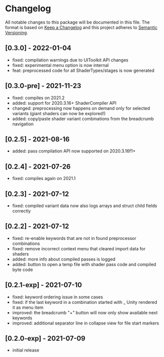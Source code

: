 # Changelog
All notable changes to this package will be documented in this file.
The format is based on [Keep a Changelog](http://keepachangelog.com/en/1.0.0/) and this project adheres to [Semantic Versioning](http://semver.org/spec/v2.0.0.html).

## [0.3.0] - 2022-01-04
- fixed: compilation warnings due to UIToolkit API changes
- fixed: experimental menu option is now internal
- feat: preprocessed code for all ShaderTypes/stages is now generated

## [0.3.0-pre] - 2021-11-23
- fixed: compiles on 2021.2
- added: support for 2020.3.16+ ShaderCompiler API
- changed: preprocessing now happens on demand only for selected variants (giant shaders can now be explored!)
- added: copy/paste shader variant combinations from the breadcrumb navigation

## [0.2.5] - 2021-08-16
- added: pass compilation API now supported on 2020.3.16f1+

## [0.2.4] - 2021-07-26
- fixed: compiles again on 2021.1

## [0.2.3] - 2021-07-12
- fixed: compiled variant data now also logs arrays and struct child fields correctly

## [0.2.2] - 2021-07-12
- fixed: re-enable keywords that are not in found preprocessor combinations
- fixed: remove incorrect context menu that cleared import data for shaders
- added: more info about compiled passes is logged
- added: button to open a temp file with shader pass code and compiled byte code

## [0.2.1-exp] - 2021-07-10
- fixed: keyword ordering issue in some cases
- fixed: if the last keyword in a combination started with _ Unity rendered it as menu item
- improved: the breadcrumb "+" button will now only show available next keywords
- improved: additional separator line in collapse view for file start markers 

## [0.2.0-exp] - 2021-07-09
- initial release
